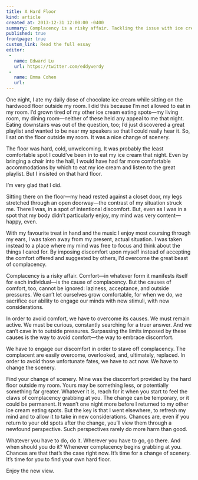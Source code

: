 ```yaml
---
title: A Hard Floor
kind: article
created_at: 2013-12-31 12:00:00 -0400
summary: Complacency is a risky affair. Tackling the issue with ice cream, music, and a very hard floor.
published: true
frontpage: true
custom_link: Read the full essay
editor:
 -
   name: Edward Lu
   url: https://twitter.com/eddywerdy
 -
   name: Emma Cohen
   url: 
---
```


One night, I ate my daily dose of chocolate ice cream while sitting on the hardwood floor outside my room. I did this because I&rsquo;m not allowed to eat in my room. I&rsquo;d grown tired of my other ice cream eating spots&mdash;my living room, my dining room&mdash;neither of these held any appeal to me that night. Eating downstairs was out of the question, too; I&rsquo;d just discovered a great playlist and wanted to be near my speakers so that I could really hear it. So, I sat on the floor outside my room. It was a nice change of scenery.

The floor was hard, cold, unwelcoming. It was probably the least comfortable spot I could&rsquo;ve been in to eat my ice cream that night. Even by bringing a chair into the hall, I would have had far more comfortable accommodations by which to eat my ice cream and listen to the great playlist. But I insisted on that hard floor.

I&rsquo;m very glad that I did.

Sitting there on the floor&mdash;my head rested against a closet door, my legs stretched through an open doorway&mdash;the contrast of my situation struck me. There I was, in a spot of intentional discomfort. But, even as I was in a spot that my body didn&rsquo;t particularly enjoy, my mind was very content&mdash;happy, even.

With my favourite treat in hand and the music I enjoy most coursing through my ears, I was taken away from my present, actual situation. I was taken instead to a place where my mind was free to focus and think about the things I cared for. By imposing discomfort upon myself instead of accepting the comfort offered and suggested by others, I&rsquo;d overcome the great beast of complacency.

Complacency is a risky affair. Comfort&mdash;in whatever form it manifests itself for each individual&mdash;is the cause of complacency. But the causes of comfort, too, cannot be ignored: laziness, acceptance, and outside pressures. We can&rsquo;t let ourselves grow comfortable, for when we do, we sacrifice our ability to engage our minds with new stimuli, with new considerations.

In order to avoid comfort, we have to overcome its causes. We must remain active. We must be curious, constantly searching for a truer answer. And we can&rsquo;t cave in to outside pressures. Surpassing the limits imposed by these causes is the way to avoid comfort&mdash;the way to embrace discomfort.

We have to engage our discomfort in order to stave off complacency. The complacent are easily overcome, overlooked, and, ultimately, replaced. In order to avoid those unfortunate fates, we have to act now. We have to change the scenery.

Find your change of scenery. Mine was the discomfort provided by the hard floor outside my room. Yours may be something less, or potentially something far greater. Whatever it is, reach for it when you start to feel the claws of complacency grabbing at you. The change can be temporary, or it could be permanent. It wasn&rsquo;t one night more before I returned to my other ice cream eating spots. But the key is that I went elsewhere, to refresh my mind and to allow it to take in new considerations. Chances are, even if you return to your old spots after the change, you&rsquo;ll view them through a newfound perspective. Such perspectives rarely do more harm than good.

Whatever you have to do, do it. Wherever you have to go, go there. And when should you do it? Whenever complacency begins grabbing at you. Chances are that that&rsquo;s the case right now. It&rsquo;s time for a change of scenery. It&rsquo;s time for you to find your own hard floor.

Enjoy the new view.